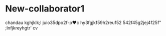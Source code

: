 # New-collaborator1
chandau 
kghjklk;l
juio35dpo2f-p♥c hy3fgjkf59h2reuf52
542f45g2jej4f25f"
;lnfjkreyhgtr'
cv
